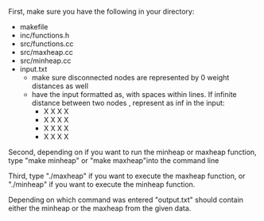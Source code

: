 First, make sure you have the following in your directory:

- makefile
- inc/functions.h
- src/functions.cc
- src/maxheap.cc
- src/minheap.cc
- input.txt
  - make sure disconnected nodes are represented by 0 weight distances as well
  - have the input formatted as, with spaces within lines. If infinite distance between two nodes
    , represent as inf in the input:
    - X X X X
    - X X X X
    - X X X X
    - X X X X
      


Second, depending on if you want to run the minheap or maxheap function, type "make minheap" or "make maxheap"into the command line

Third, type "./maxheap" if you want to execute the maxheap function, or "./minheap" if you want to execute the minheap function.

Depending on which command was entered "output.txt" should contain either the minheap or the maxheap from the given data.